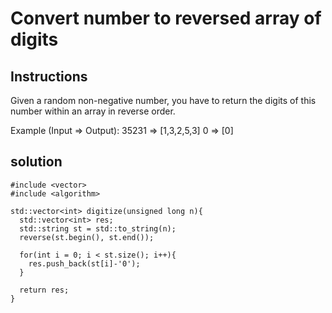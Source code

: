# Convert number to reversed array of digits

## Instructions

Given a random non-negative number, you have to return the digits of this number within an array in reverse order.

Example (Input => Output):
35231 => [1,3,2,5,3]
0     => [0]

## solution

```
#include <vector>
#include <algorithm>

std::vector<int> digitize(unsigned long n){        
  std::vector<int> res;
  std::string st = std::to_string(n);
  reverse(st.begin(), st.end());
  
  for(int i = 0; i < st.size(); i++){
    res.push_back(st[i]-'0');
  }
  
  return res;
}
```
